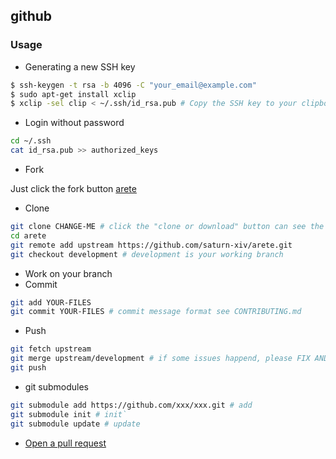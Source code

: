 ## github

### Usage

-   Generating a new SSH key

```bash
$ ssh-keygen -t rsa -b 4096 -C "your_email@example.com"
$ sudo apt-get install xclip
$ xclip -sel clip < ~/.ssh/id_rsa.pub # Copy the SSH key to your clipboard.
```

-   Login without password

```bash
cd ~/.ssh
cat id_rsa.pub >> authorized_keys
```

-   Fork

Just click the fork button [arete](https://github.com/saturn-xiv/arete)

-   Clone

```bash
git clone CHANGE-ME # click the "clone or download" button can see the url
cd arete
git remote add upstream https://github.com/saturn-xiv/arete.git
git checkout development # development is your working branch
```

-   Work on your branch
-   Commit

```bash
git add YOUR-FILES
git commit YOUR-FILES # commit message format see CONTRIBUTING.md
```

-   Push

```bash
git fetch upstream
git merge upstream/development # if some issues happend, please FIX AND COMMIT
git push
```

-   git submodules

```bash
git submodule add https://github.com/xxx/xxx.git # add
git submodule init # init`
git submodule update # update
```

-   [Open a pull request](https://guides.github.com/activities/hello-world/#pr)
